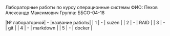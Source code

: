 Лабораторные работы по курсу операционные системы
ФИО: Пехов Александр Максимович Группа: ББСО-04-18

|№ лабораторной| - |название работы|
| 1 | - | suzen |
| 2 | - | RAID |
| 3 | - | git |
| 4 | - | markdown |
| 5 | - | docker |

